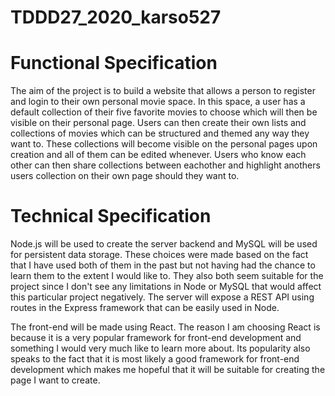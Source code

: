 # TDDD27_2020_karso527

# Functional Specification

The aim of the project is to build a website that allows a person to register and login to their own personal movie space. In this space, a user has a default collection of their five favorite movies to choose which will then be visible on their personal page. Users can then create their own lists and collections of movies which can be structured and themed any way they want to. These collections will become visible on the personal pages upon creation and all of them can be edited whenever. Users who know each other can then share collections between eachother and highlight anothers users collection on their own page should they want to. 

# Technical Specification

Node.js will be used to create the server backend and MySQL will be used for persistent data storage. These choices were made based on the fact that I have used both of them in the past but not having had the chance to learn them to the extent I would like to. They also both seem suitable for the project since I don't see any limitations in Node or MySQL that would affect this particular project negatively. The server will expose a REST API using routes in the Express framework that can be easily used in Node.

The front-end will be made using React. The reason I am choosing React is because it is a very popular framework for front-end development and something I would very much like to learn more about. Its popularity also speaks to the fact that it is most likely a good framework for front-end development which makes me hopeful that it will be suitable for creating the page I want to create.